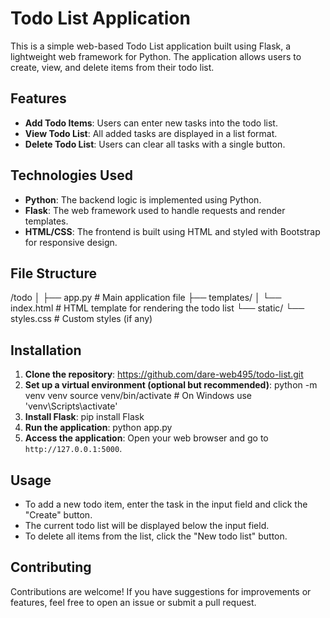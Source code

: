 # Todo List Application

This is a simple web-based Todo List application built using Flask, a lightweight web framework for Python. The application allows users to create, view, and delete items from their todo list.

## Features

- **Add Todo Items**: Users can enter new tasks into the todo list.
- **View Todo List**: All added tasks are displayed in a list format.
- **Delete Todo List**: Users can clear all tasks with a single button.

## Technologies Used

- **Python**: The backend logic is implemented using Python.
- **Flask**: The web framework used to handle requests and render templates.
- **HTML/CSS**: The frontend is built using HTML and styled with Bootstrap for responsive design.

## File Structure
/todo
│
├── app.py # Main application file
├── templates/
│ └── index.html # HTML template for rendering the todo list
└── static/
└── styles.css # Custom styles (if any)

## Installation

1. **Clone the repository**: <https://github.com/dare-web495/todo-list.git>
2. **Set up a virtual environment (optional but recommended)**: python -m venv venv source venv/bin/activate # On Windows use 'venv\Scripts\activate'
3. **Install Flask**: pip install Flask
4. **Run the application**: python app.py
5. **Access the application**: Open your web browser and go to `http://127.0.0.1:5000`.

## Usage

- To add a new todo item, enter the task in the input field and click the "Create" button.
- The current todo list will be displayed below the input field.
- To delete all items from the list, click the "New todo list" button.

## Contributing

Contributions are welcome! If you have suggestions for improvements or features, feel free to open an issue or submit a pull request.


